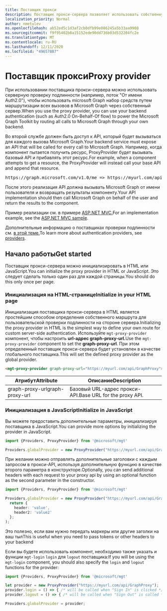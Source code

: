```yaml
---
title: Поставщик прокси
description: Поставщик прокси-сервера позволяет использовать собственную проверку подлинности на стороне сервера с microsoft Graph набор средств.
localization_priority: Normal
author: nmetulev
ms.openlocfilehash: ab52ed5c1d3af2cb0dfb99e086245a5b33aa9908
ms.sourcegitcommit: f9f95402b8a15152ede90dd736b03d532204fc2e
ms.translationtype: MT
ms.contentlocale: ru-RU
ms.lasthandoff: 12/11/2020
ms.locfileid: "49657887"
---
```

# <a name="proxy-provider"></a><span data-ttu-id="933ee-103">Поставщик прокси</span><span class="sxs-lookup"><span data-stu-id="933ee-103">Proxy provider</span></span>

<span data-ttu-id="933ee-104">При использовании поставщика прокси-сервера можно использовать серверную проверку подлинности (например, поток "От имени Auth2.0"), чтобы использовать microsoft Graph набор средств путем маршрутизации всех вызовов в Microsoft Graph через собственный сервер.</span><span class="sxs-lookup"><span data-stu-id="933ee-104">When you use the proxy provider, you can use your backend authentication (such as Auth2.0 On-Behalf-Of flow) to power the Microsoft Graph Toolkit by routing all calls to Microsoft Graph through your own backend.</span></span>

<span data-ttu-id="933ee-105">Во второй службе должен быть доступ к API, который будет вызываться для каждого вызова Microsoft Graph.</span><span class="sxs-lookup"><span data-stu-id="933ee-105">Your backend service must expose an API that will be called for every call to Microsoft Graph.</span></span> <span data-ttu-id="933ee-106">Например, когда компонент пытается получить ресурс, ProxyProvider будет вызывать базовый API и прибавлять этот ресурс.</span><span class="sxs-lookup"><span data-stu-id="933ee-106">For example, when a component attempts to get a resource, the ProxyProvider will instead call your base API and append that resource.</span></span>

<pre>https://graph.microsoft.com/v1.0/me => https://myurl.com/api/GraphProxy/v1.0/me</pre> 

<span data-ttu-id="933ee-107">После этого реализация API должна вызывать Microsoft Graph от имени пользователя и возвращать результаты компоненту.</span><span class="sxs-lookup"><span data-stu-id="933ee-107">Your API implementation should then call Microsoft Graph on behalf of the user and return the results to the component.</span></span>

<span data-ttu-id="933ee-108">Пример реализации см. в примере [ASP.NET MVC.](https://github.com/microsoftgraph/microsoft-graph-toolkit/tree/master/samples/proxy-provider-asp-net-mvc)</span><span class="sxs-lookup"><span data-stu-id="933ee-108">For an implementation example, see the [ASP.NET MVC sample](https://github.com/microsoftgraph/microsoft-graph-toolkit/tree/master/samples/proxy-provider-asp-net-mvc).</span></span> 

<span data-ttu-id="933ee-109">Дополнительные информацию о поставщиках проверки подлинности см. [в этой теме.](./providers.md)</span><span class="sxs-lookup"><span data-stu-id="933ee-109">To learn more about authentication providers, see [providers](./providers.md).</span></span>

## <a name="get-started"></a><span data-ttu-id="933ee-110">Начало работы</span><span class="sxs-lookup"><span data-stu-id="933ee-110">Get started</span></span>

<span data-ttu-id="933ee-111">Поставщик прокси-сервера можно инициализировать в HTML или JavaScript.</span><span class="sxs-lookup"><span data-stu-id="933ee-111">You can initialize the proxy provider in HTML or JavaScript.</span></span> <span data-ttu-id="933ee-112">Это следует сделать только один раз для каждой страницы.</span><span class="sxs-lookup"><span data-stu-id="933ee-112">You should do this only once per page.</span></span>

### <a name="initialize-in-your-html-page"></a><span data-ttu-id="933ee-113">Инициализация на HTML-странице</span><span class="sxs-lookup"><span data-stu-id="933ee-113">Initialize in your HTML page</span></span>

<span data-ttu-id="933ee-114">Инициализация поставщика прокси-сервера в HTML является простейшим способом определения собственного маршрута для пользовательской проверки подлинности на стороне сервера.</span><span class="sxs-lookup"><span data-stu-id="933ee-114">Initializing the proxy provider in HTML is the simplest way to define your own route for custom server-side authentication.</span></span> <span data-ttu-id="933ee-115">Используйте `mgt-proxy-provider` компонент, чтобы настроить **url-адрес graph-proxy-url.**</span><span class="sxs-lookup"><span data-stu-id="933ee-115">Use the `mgt-proxy-provider` component to set the **graph-proxy-url**.</span></span> <span data-ttu-id="933ee-116">При этом определенный поставщик прокси-сервера будет установлен в качестве глобального поставщика.</span><span class="sxs-lookup"><span data-stu-id="933ee-116">This will set the defined proxy provider as the global provider.</span></span>

```html
<mgt-proxy-provider graph-proxy-url="https://myurl.com/api/GraphProxy"></mgt-proxy-provider>
```

| <span data-ttu-id="933ee-117">Атрибут</span><span class="sxs-lookup"><span data-stu-id="933ee-117">Attribute</span></span> | <span data-ttu-id="933ee-118">Описание</span><span class="sxs-lookup"><span data-stu-id="933ee-118">Description</span></span> |
| --- | --- |
| <span data-ttu-id="933ee-119">graph-proxy-url</span><span class="sxs-lookup"><span data-stu-id="933ee-119">graph-proxy-url</span></span>  | <span data-ttu-id="933ee-120">Базовый URL-адрес прокси-API.</span><span class="sxs-lookup"><span data-stu-id="933ee-120">Base URL for the proxy API.</span></span> |


### <a name="initialize-in-javascript"></a><span data-ttu-id="933ee-121">Инициализация в JavaScript</span><span class="sxs-lookup"><span data-stu-id="933ee-121">Initialize in JavaScript</span></span>

<span data-ttu-id="933ee-122">Вы можете предоставить дополнительные параметры, инициализируя поставщика в JavaScript.</span><span class="sxs-lookup"><span data-stu-id="933ee-122">You can provide more options by initializing the provider in JavaScript.</span></span>

```ts
import {Providers, ProxyProvider} from '@microsoft/mgt'

Providers.globalProvider = new ProxyProvider("https://myurl.com/api/GraphProxy");
```

<span data-ttu-id="933ee-123">При желании можно отправлять дополнительные заголовки с каждым запросом в прокси-API, используя дополнительную функцию в качестве второго параметра в конструкторе.</span><span class="sxs-lookup"><span data-stu-id="933ee-123">Optionally, you can send additional headers with each request to your proxy api by using an optional function as the second parameter in the constructor.</span></span>

```ts
import {Providers, ProxyProvider} from '@microsoft/mgt'

Providers.globalProvider = new ProxyProvider("https://myurl.com/api/GraphProxy", async () => {
  return {
    header: 'value',
    header2: 'value2'
  };
);
```

<span data-ttu-id="933ee-124">Это полезно, если вам нужно передать маркеры или другие заголки на ваш тыл</span><span class="sxs-lookup"><span data-stu-id="933ee-124">This is useful when you need to pass tokens or other headers to your backend</span></span>

<span data-ttu-id="933ee-125">Если вы будете использовать компонент, необходимо также указать и функции `mgt-login` `login` для `logout` поставщика:</span><span class="sxs-lookup"><span data-stu-id="933ee-125">If you will be using the `mgt-login` component, you should also specify the `login` and `logout` functions for the provider:</span></span>

```ts
import {Providers, ProxyProvider} from '@microsoft/mgt'

let provider = new ProxyProvider("https://myurl.com/api/GraphProxy");
provider.login = () => { /* will be called when "Sign In" is clicked */ };
provider.logout = () => { /* will be called when "Sign Out" is called */ };

Providers.globalProvider = provider;
```

